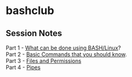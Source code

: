# bashclub
## Session Notes  
Part 1 - [What can be done using BASH/Linux](https://github.com/pulsar17/bashclub/blob/master/Part_1.md)?  
Part 2 - [Basic Commands that you should know](https://github.com/pulsar17/bashclub/blob/master/Part_2.md).  
Part 3 - [Files and Permissions](https://github.com/pulsar17/bashclub/blob/master/Part_3.md)  
Part 4 - [Pipes](https://github.com/pulsar17/bashclub/blob/master/Part_4.md)
